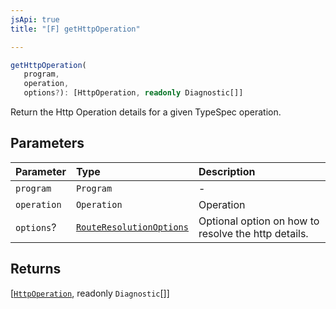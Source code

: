 ```yaml
---
jsApi: true
title: "[F] getHttpOperation"

---
```

```ts
getHttpOperation(
   program, 
   operation, 
   options?): [HttpOperation, readonly Diagnostic[]]
```

Return the Http Operation details for a given TypeSpec operation.

## Parameters

| Parameter | Type | Description |
| :------ | :------ | :------ |
| `program` | `Program` | - |
| `operation` | `Operation` | Operation |
| `options`? | [`RouteResolutionOptions`](../interfaces/RouteResolutionOptions.md) | Optional option on how to resolve the http details. |

## Returns

[[`HttpOperation`](../interfaces/HttpOperation.md), readonly `Diagnostic`[]]
